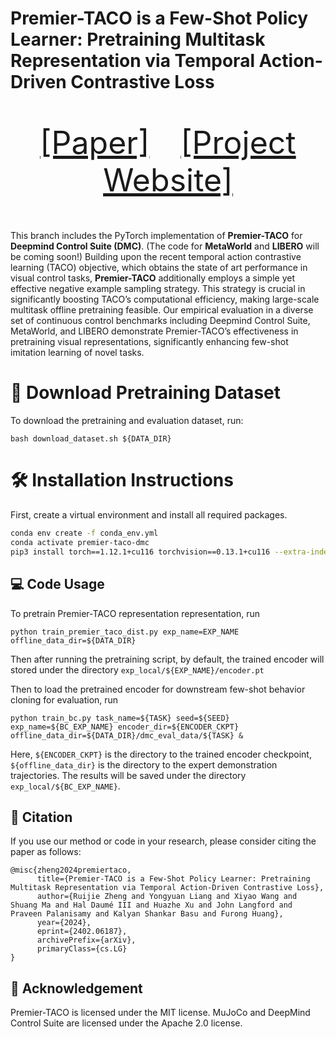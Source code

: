 # Premier-TACO is a Few-Shot Policy Learner: Pretraining Multitask Representation via Temporal Action-Driven Contrastive Loss
<p align="center" style="font-size: 50px">
   <a href="https://arxiv.org/abs/2310.19668">[Paper]</a>&emsp;<a href="https://drm-rl.github.io/">[Project Website]</a>
</p>

This branch includes the PyTorch implementation of **Premier-TACO** for **Deepmind Control Suite (DMC)**. (The code for **MetaWorld** and **LIBERO** will be coming soon!) 
Building upon the recent temporal action contrastive learning (TACO) objective, which obtains the state of art performance in visual control tasks, **Premier-TACO** additionally employs a simple yet effective negative example sampling strategy. This strategy is crucial in significantly boosting TACO’s computational efficiency, making large-scale multitask offline pretraining feasible. Our empirical evaluation in a diverse set of continuous control benchmarks including Deepmind Control Suite, MetaWorld, and LIBERO demonstrate Premier-TACO’s effectiveness in pretraining visual representations, significantly enhancing few-shot imitation learning of novel tasks.

# 💾 Download Pretraining Dataset
To download the pretraining and evaluation dataset, run:
```
bash download_dataset.sh ${DATA_DIR} 
```


# 🛠️ Installation Instructions
First, create a virtual environment and install all required packages. 
```bash
conda env create -f conda_env.yml 
conda activate premier-taco-dmc
pip3 install torch==1.12.1+cu116 torchvision==0.13.1+cu116 --extra-index-url https://download.pytorch.org/whl/cu116
```

## 💻 Code Usage
To pretrain Premier-TACO representation representation, run
```
python train_premier_taco_dist.py exp_name=EXP_NAME offline_data_dir=${DATA_DIR} 
```
Then after running the pretraining script, by default, the trained encoder will stored under the directory ```exp_local/${EXP_NAME}/encoder.pt```

Then to load the pretrained encoder for downstream few-shot behavior cloning for evaluation, run
```
python train_bc.py task_name=${TASK} seed=${SEED} exp_name=${BC_EXP_NAME} encoder_dir=${ENCODER_CKPT}  offline_data_dir=${DATA_DIR}/dmc_eval_data/${TASK} &
```

Here, ```${ENCODER_CKPT}``` is the directory to the trained encoder checkpoint, ```${offline_data_dir}``` is the directory to the expert demonstration trajectories. The results will be saved under the directory ``exp_local/${BC_EXP_NAME}``.





## 📝 Citation

If you use our method or code in your research, please consider citing the paper as follows:

```
@misc{zheng2024premiertaco,
      title={Premier-TACO is a Few-Shot Policy Learner: Pretraining Multitask Representation via Temporal Action-Driven Contrastive Loss}, 
      author={Ruijie Zheng and Yongyuan Liang and Xiyao Wang and Shuang Ma and Hal Daumé III and Huazhe Xu and John Langford and Praveen Palanisamy and Kalyan Shankar Basu and Furong Huang},
      year={2024},
      eprint={2402.06187},
      archivePrefix={arXiv},
      primaryClass={cs.LG}
}
```

## 🙏 Acknowledgement
Premier-TACO is licensed under the MIT license. MuJoCo and DeepMind Control Suite are licensed under the Apache 2.0 license. 
